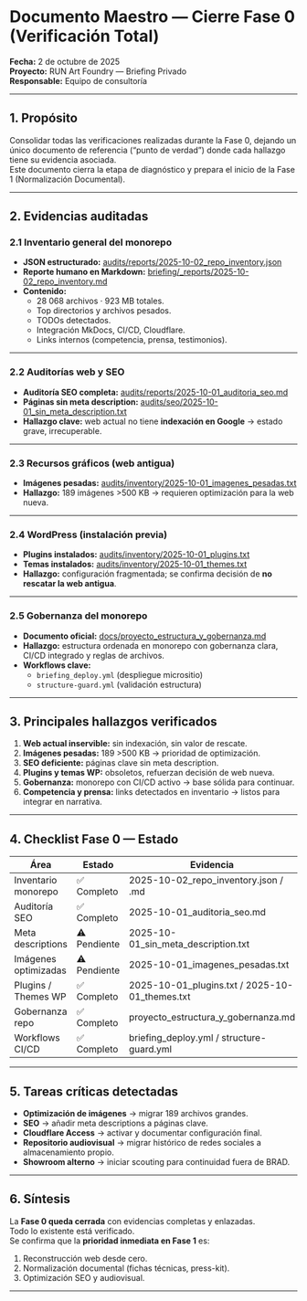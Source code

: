 # Documento Maestro — Cierre Fase 0 (Verificación Total)

**Fecha:** 2 de octubre de 2025  
**Proyecto:** RUN Art Foundry — Briefing Privado  
**Responsable:** Equipo de consultoría  

---

## 1. Propósito
Consolidar todas las verificaciones realizadas durante la Fase 0, dejando un único documento de referencia (“punto de verdad”) donde cada hallazgo tiene su evidencia asociada.  
Este documento cierra la etapa de diagnóstico y prepara el inicio de la Fase 1 (Normalización Documental).  

---

## 2. Evidencias auditadas

### 2.1 Inventario general del monorepo
- **JSON estructurado:** [audits/reports/2025-10-02_repo_inventory.json](../audits/reports/2025-10-02_repo_inventory.json)  
- **Reporte humano en Markdown:** [briefing/_reports/2025-10-02_repo_inventory.md](../briefing/_reports/2025-10-02_repo_inventory.md)  
- **Contenido:**  
  - 28 068 archivos · 923 MB totales.  
  - Top directorios y archivos pesados.  
  - TODOs detectados.  
  - Integración MkDocs, CI/CD, Cloudflare.  
  - Links internos (competencia, prensa, testimonios).  

---

### 2.2 Auditorías web y SEO
- **Auditoría SEO completa:** [audits/reports/2025-10-01_auditoria_seo.md](../audits/reports/2025-10-01_auditoria_seo.md)  
- **Páginas sin meta description:** [audits/seo/2025-10-01_sin_meta_description.txt](../audits/seo/2025-10-01_sin_meta_description.txt)  
- **Hallazgo clave:** web actual no tiene **indexación en Google** → estado grave, irrecuperable.  

---

### 2.3 Recursos gráficos (web antigua)
- **Imágenes pesadas:** [audits/inventory/2025-10-01_imagenes_pesadas.txt](../audits/inventory/2025-10-01_imagenes_pesadas.txt)  
- **Hallazgo:** 189 imágenes >500 KB → requieren optimización para la web nueva.  

---

### 2.4 WordPress (instalación previa)
- **Plugins instalados:** [audits/inventory/2025-10-01_plugins.txt](../audits/inventory/2025-10-01_plugins.txt)  
- **Temas instalados:** [audits/inventory/2025-10-01_themes.txt](../audits/inventory/2025-10-01_themes.txt)  
- **Hallazgo:** configuración fragmentada; se confirma decisión de **no rescatar la web antigua**.  

---

### 2.5 Gobernanza del monorepo
- **Documento oficial:** [docs/proyecto_estructura_y_gobernanza.md](../docs/proyecto_estructura_y_gobernanza.md)  
- **Hallazgo:** estructura ordenada en monorepo con gobernanza clara, CI/CD integrado y reglas de archivos.  
- **Workflows clave:**  
  - `briefing_deploy.yml` (despliegue micrositio)  
  - `structure-guard.yml` (validación estructura)  

---

## 3. Principales hallazgos verificados
1. **Web actual inservible:** sin indexación, sin valor de rescate.  
2. **Imágenes pesadas:** 189 >500 KB → prioridad de optimización.  
3. **SEO deficiente:** páginas clave sin meta description.  
4. **Plugins y temas WP:** obsoletos, refuerzan decisión de web nueva.  
5. **Gobernanza:** monorepo con CI/CD activo → base sólida para continuar.  
6. **Competencia y prensa:** links detectados en inventario → listos para integrar en narrativa.  

---

## 4. Checklist Fase 0 — Estado

| Área                  | Estado       | Evidencia                                         |
|-----------------------|--------------|--------------------------------------------------|
| Inventario monorepo   | ✅ Completo  | 2025-10-02_repo_inventory.json / .md             |
| Auditoría SEO         | ✅ Completo  | 2025-10-01_auditoria_seo.md                      |
| Meta descriptions     | ⚠️ Pendiente | 2025-10-01_sin_meta_description.txt              |
| Imágenes optimizadas  | ⚠️ Pendiente | 2025-10-01_imagenes_pesadas.txt                  |
| Plugins / Themes WP   | ✅ Completo  | 2025-10-01_plugins.txt / 2025-10-01_themes.txt   |
| Gobernanza repo       | ✅ Completo  | proyecto_estructura_y_gobernanza.md              |
| Workflows CI/CD       | ✅ Completo  | briefing_deploy.yml / structure-guard.yml        |

---

## 5. Tareas críticas detectadas
- **Optimización de imágenes** → migrar 189 archivos grandes.  
- **SEO** → añadir meta descriptions a páginas clave.  
- **Cloudflare Access** → activar y documentar configuración final.  
- **Repositorio audiovisual** → migrar histórico de redes sociales a almacenamiento propio.  
- **Showroom alterno** → iniciar scouting para continuidad fuera de BRAD.  

---

## 6. Síntesis
La **Fase 0 queda cerrada** con evidencias completas y enlazadas.  
Todo lo existente está verificado.  
Se confirma que la **prioridad inmediata en Fase 1** es:  
1. Reconstrucción web desde cero.  
2. Normalización documental (fichas técnicas, press-kit).  
3. Optimización SEO y audiovisual.  

---
